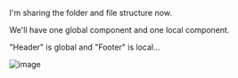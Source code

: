 I'm sharing the folder and file structure now.

We'll have one global component and one local component. 

"Header" is global and "Footer" is local...

![image](https://github.com/user-attachments/assets/f2dd0f82-fa64-4f7c-a2dd-332e08a412ec)
